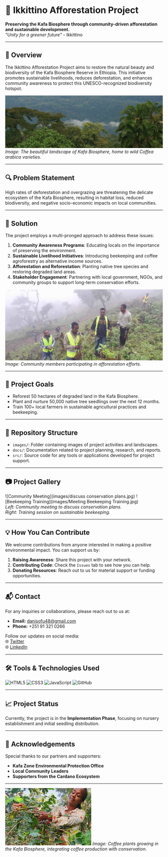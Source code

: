 # 🌳 Ikkittino Afforestation Project

**Preserving the Kafa Biosphere through community-driven afforestation and sustainable development.**  
_"Unity for a greener future"_ - Ikkittino

---

## 📜 Overview

The Ikkittino Afforestation Project aims to restore the natural beauty and biodiversity of the Kafa Biosphere Reserve in Ethiopia. This initiative promotes sustainable livelihoods, reduces deforestation, and enhances community awareness to protect this UNESCO-recognized biodiversity hotspot.

![Kafa Forest](images/kafa_forest.jpg)
*Image: The beautiful landscape of Kafa Biosphere, home to wild Coffea arabica varieties.*

---

## 🔍 Problem Statement

High rates of deforestation and overgrazing are threatening the delicate ecosystem of the Kafa Biosphere, resulting in habitat loss, reduced biodiversity, and negative socio-economic impacts on local communities.

---

## 🌱 Solution

The project employs a multi-pronged approach to address these issues:
1. **Community Awareness Programs**: Educating locals on the importance of preserving the environment.
2. **Sustainable Livelihood Initiatives**: Introducing beekeeping and coffee agroforestry as alternative income sources.
3. **Afforestation and Reforestation**: Planting native tree species and restoring degraded land areas.
4. **Stakeholder Engagement**: Partnering with local government, NGOs, and community groups to support long-term conservation efforts.

![Afforestation Activity](images/afforestation_activity.jpg)
*Image: Community members participating in afforestation efforts.*

---

## 🎯 Project Goals

- Reforest 50 hectares of degraded land in the Kafa Biosphere.
- Plant and nurture 50,000 native tree seedlings over the next 12 months.
- Train 100+ local farmers in sustainable agricultural practices and beekeeping.

---

## 📂 Repository Structure

- `images/`: Folder containing images of project activities and landscapes.
- `docs/`: Documentation related to project planning, research, and reports.
- `src/`: Source code for any tools or applications developed for project support.

---

## 📷 Project Gallery

![Community Meeting](images/discuss conservation plans.jpg) ![Beekeeping Training](images/Meeting Beekeeping Training.jpg)  
*Left: Community meeting to discuss conservation plans.*  
*Right: Training session on sustainable beekeeping.*

---

## 💡 How You Can Contribute

We welcome contributions from anyone interested in making a positive environmental impact. You can support us by:
1. **Raising Awareness**: Share this project with your network.
2. **Contributing Code**: Check the `Issues` tab to see how you can help.
3. **Donating Resources**: Reach out to us for material support or funding opportunities.

---

## 📬 Contact

For any inquiries or collaborations, please reach out to us at:  
- **Email:** danisofu48@gmail.com  
- **Phone:** +251 91 321 0266  

Follow our updates on social media:  
🌐 [Twitter](https://twitter.com/ikkittino)  
🌐 [LinkedIn](https://linkedin.com/in/ikkittino)

---

## 🛠️ Tools & Technologies Used

![HTML5](https://img.shields.io/badge/HTML5-%23E34F26.svg?style=for-the-badge&logo=html5&logoColor=white) 
![CSS3](https://img.shields.io/badge/CSS3-%231572B6.svg?style=for-the-badge&logo=css3&logoColor=white) 
![JavaScript](https://img.shields.io/badge/JavaScript-%23F7DF1E.svg?style=for-the-badge&logo=javascript&logoColor=black) 
![GitHub](https://img.shields.io/badge/GitHub-%2312100E.svg?style=for-the-badge&logo=github&logoColor=white)

---

## 📈 Project Status

Currently, the project is in the **Implementation Phase**, focusing on nursery establishment and initial seedling distribution.

---

## 🤝 Acknowledgements

Special thanks to our partners and supporters:  
- **Kafa Zone Environmental Protection Office**  
- **Local Community Leaders**  
- **Supporters from the Cardano Ecosystem**

---

![Kafa Coffee](images/kafa_coffee.jpg)
*Image: Coffee plants growing in the Kafa Biosphere, integrating coffee production with conservation.*
